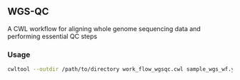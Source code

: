 ## WGS-QC

A CWL workflow for aligning whole genome sequencing data and performing essential QC steps

### Usage
```bash
cwltool --outdir /path/to/directory work_flow_wgsqc.cwl sample_wgs_wf.yml
```
